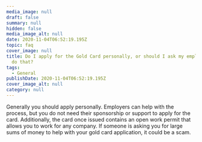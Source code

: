 ```yaml
---
media_image: null
draft: false
summary: null
hidden: false
media_image_alt: null
date: 2020-11-04T06:52:19.195Z
topic: faq
cover_image: null
title: Do I apply for the Gold Card personally, or should I ask my employer to
  do that?
tags:
  - General
publishDate: 2020-11-04T06:52:19.195Z
cover_image_alt: null
category: null
---
```


Generally you should apply personally. Employers can help with the process, but you do not need their sponsorship or support to apply for the card. Additionally, the card once issued contains an open work permit that allows you to work for any company. If someone is asking you for large sums of money to help with your gold card application, it could be a scam.